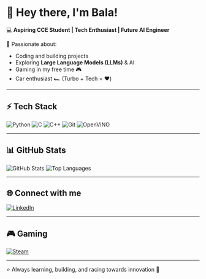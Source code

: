 # 👋 Hey there, I'm Bala!

💻 **Aspiring CCE Student | Tech Enthusiast | Future AI Engineer**  

🚀 Passionate about:
- Coding and building projects
- Exploring **Large Language Models (LLMs)** & AI
- Gaming in my free time 🎮
- Car enthusiast 🏎️ (Turbo + Tech = ❤️)

---

## ⚡ Tech Stack
![Python](https://img.shields.io/badge/Python-3776AB?style=for-the-badge&logo=python&logoColor=white)
![C](https://img.shields.io/badge/C-A8B9CC?style=for-the-badge&logo=c&logoColor=black)
![C++](https://img.shields.io/badge/C++-00599C?style=for-the-badge&logo=cplusplus&logoColor=white)
![Git](https://img.shields.io/badge/Git-F05032?style=for-the-badge&logo=git&logoColor=white)
![OpenVINO](https://img.shields.io/badge/OpenVINO-0071C5?style=for-the-badge&logo=intel&logoColor=white)  

---

## 📊 GitHub Stats
![GitHub Stats](https://github-readme-stats.vercel.app/api?username=balaragavan2007&show_icons=true&theme=radical)
![Top Languages](https://github-readme-stats.vercel.app/api/top-langs/?username=balaragavan2007&layout=compact&theme=radical)

---

## 🌐 Connect with me
[![LinkedIn](https://img.shields.io/badge/LinkedIn-0077B5?style=for-the-badge&logo=linkedin&logoColor=white)](https://www.linkedin.com/in/bala-ragavan-318253369/)

---

## 🎮 Gaming
[![Steam](https://img.shields.io/badge/Steam-000000?style=for-the-badge&logo=steam&logoColor=white)]([https://steamcommunity.com/profiles/76561199100435260/])
  

---

⭐ Always learning, building, and racing towards innovation 🚀
